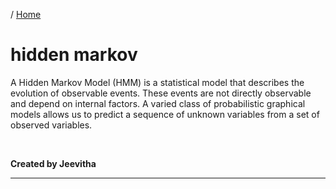/ [Home](index.md)

# hidden markov

A Hidden Markov Model (HMM) is a statistical model that describes the evolution of observable events. These events are not directly observable and depend on internal factors. A varied class of probabilistic graphical models allows us to predict a sequence of unknown variables from a set of observed variables. 

<br>

**Created by Jeevitha**

---

<br>